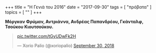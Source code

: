 +++
title = "Η Γενιά του 2016"
date = "2017-09-30"
tags = [ "πρόβατα" ]
topics = [ "" ]
+++

**Μόργκαν Φρύμαν, Αντριάννα, Ανδρέας Παπανδρέου, Γκάνταλφ, Τσούκου Κιουτσούκου.**

<blockquote class="twitter-tweet" data-lang="en"><p lang="und" dir="ltr"><a href="https://t.co/tGyUDwFk2H">pic.twitter.com/tGyUDwFk2H</a></p>&mdash; Xorio Palio (@xoriopalio) <a href="https://twitter.com/xoriopalio/status/1046316047522041856?ref_src=twsrc%5Etfw">September 30, 2018</a></blockquote>
<script async src="https://platform.twitter.com/widgets.js" charset="utf-8"></script>
